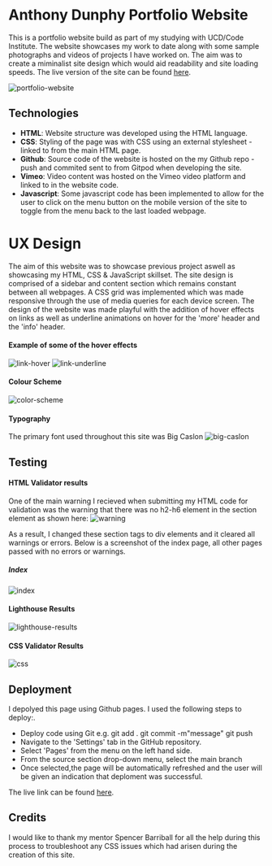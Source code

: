 # Anthony Dunphy Portfolio Website
This is a portfolio website build as part of my studying with UCD/Code Institute. The website showcases my work to date along with some sample photographs and videos of projects I have worked on. The aim was to create a miminalist site design which would aid readability and site loading speeds. The live version of the site can be found [here](https://anthonyfdunphy.github.io/portfolio-website/).

![portfolio-website](https://i.imgur.com/RqmBJGD.png)

## Technologies

- **HTML**: Website structure was developed using the HTML language.
- **CSS**: Styling of the page was with CSS using an external stylesheet - linked to from the main HTML page.
- **Github**: Source code of the website is hosted on the my Github repo - push and commited sent to from Gitpod when developing the site.
- **Vimeo**: Video content was hosted on the Vimeo video platform and linked to in the website code.
- **Javascript**: Some javascript code has been implemented to allow for the user to click on the menu button on the mobile version of the site to toggle from the menu back to the last loaded webpage.

# UX Design

The aim of this website was to showcase previous project aswell as showcasing my HTML, CSS & JavaScript skillset. The site design is comprised of a sidebar and content section which remains constant between all webpages. A CSS grid was implemented which was made responsive through the use of media queries for each device screen. The design of the website was made playful with the addition of hover effects on links as well as underline animations on hover for the 'more' header and the 'info' header.

#### Example of some of the hover effects

![link-hover](https://i.imgur.com/tFORdqT.gif)
![link-underline](https://i.imgur.com/VRTxt69.gif)

#### Colour Scheme

![color-scheme](https://i.imgur.com/woJOqYV.png)

#### Typography
The primary font used throughout this site was Big Caslon
![big-caslon](https://media.fontsgeek.com/generated/b/i/bigcaslon-regular-sample.png)

## Testing

#### HTML Validator results
One of the main warning I recieved when submitting my HTML code for validation was the warning that there was no h2-h6 element in the section element as shown here:
![warning](https://i.imgur.com/KJLeSBW.png)

As a result, I changed these section tags to div elements and it cleared all warnings or errors. Below is a screenshot of the index page, all other pages passed with no errors or warnings.
##### Index
![index](https://i.imgur.com/3mQX6GK.png)


#### Lighthouse Results
![lighthouse-results](https://i.imgur.com/L7QBxbh.png)

#### CSS Validator Results
![css](https://i.imgur.com/UUDvKmg.png)

## Deployment
I depolyed this page using Github pages. I used the following steps to deploy:.

- Deploy code using Git e.g. git add . git commit -m"message" git push
- Navigate to the 'Settings' tab in the GitHub repository.
- Select 'Pages' from the menu on the left hand side.
- From the source section drop-down menu, select the main branch
- Once selected,the page will be automatically refreshed and the user will be given an indication that deploment was successful.

The live link can be found [here](https://anthonyfdunphy.github.io/portfolio-website/).

## Credits
I would like to thank my mentor Spencer Barriball for all the help during this process to troubleshoot any CSS issues which had arisen during the creation of this site.

